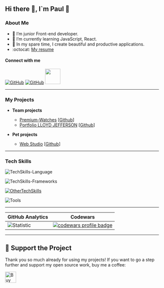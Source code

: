 ##  <b>Hi there 👋, I`m Paul 👦 </b> 

### About Me

- :telescope: I’m junior Front-end developer.
- :seedling: I’m currently learning JavaScript, React.
- :milky_way: In my spare time, I create beautiful and productive applications.
- :octocat: [My resume](https://az25-boop.github.io/resume/)


#### Connect with me

[![GitHub](https://skillicons.dev/icons?i=github)](https://github.com/az25-boop)
[![GitHub](https://skillicons.dev/icons?i=linkedin)](https://www.linkedin.com/in/pavel-melnik-475608300)
[<img src="https://user-images.githubusercontent.com/96209694/197350945-d92dab8d-5075-4a38-9065-25325ba8cac4.png" style="width:50px; height:50px" >](mailto:orendapoltava@gmail.com)

---

### My Projects

- **Team projects**

  - [Premium-Watches](https://maryna999.github.io/premium-watches/) [[Github](https://github.com/maryna999/premium-watches)]
  - [Portfolio LLOYD JEFFERSON](https://dimaostapchuk91.github.io/The-Jedi-of-JavaScript-team/) [[Github](https://github.com/DimaOstapchuk91/The-Jedi-of-JavaScript-team)]

- **Pet projects**
   - [Web Studio]() [[Github]()]

---
      

### Tech Skills

![TechSkills-Language](https://skillicons.dev/icons?i=html,css,sass,js,ts,nodejs,md)

![TechSkills-Frameworks](https://skillicons.dev/icons?i=react,redux,nextjs,express,gulp,tailwind,)

[![OtherTechSkills](https://skillicons.dev/icons?i=regex,styledcomponents)](https://skillicons.dev)

![Tools](https://skillicons.dev/icons?i=github,git,vscode,postman,figma)

---

| **GitHub Analytics**                                                                                                                                       | **Codewars**                                                                                                                                         |
| ---------------------------------------------------------------------------------------------------------------------------------------------------------- | ---------------------------------------------------------------------------------------------------------------------------------------------------- |
| ![Statistic](https://github-readme-stats.vercel.app/) | <a href="https://www.codewars.com/"><img src="https://www.codewars.com/" alt="codewars profile badge"></a> |

---

## 💖 Support the Project

Thank you so much already for using my projects! If you want to go a step further and support my open source work, buy me a coffee:

<a href='https://ko-fi.com/pavelmelnik' target='_blank'><img height='36' style='border:0px;height:36px;' src='https://cdn.ko-fi.com/cdn/kofi1.png?v=3' border='0' alt='Buy Me a Coffee at ko-fi.com' /></a>
